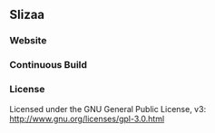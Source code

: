## Slizaa

### Website


### Continuous Build

### License
Licensed under the GNU General Public License, v3: http://www.gnu.org/licenses/gpl-3.0.html